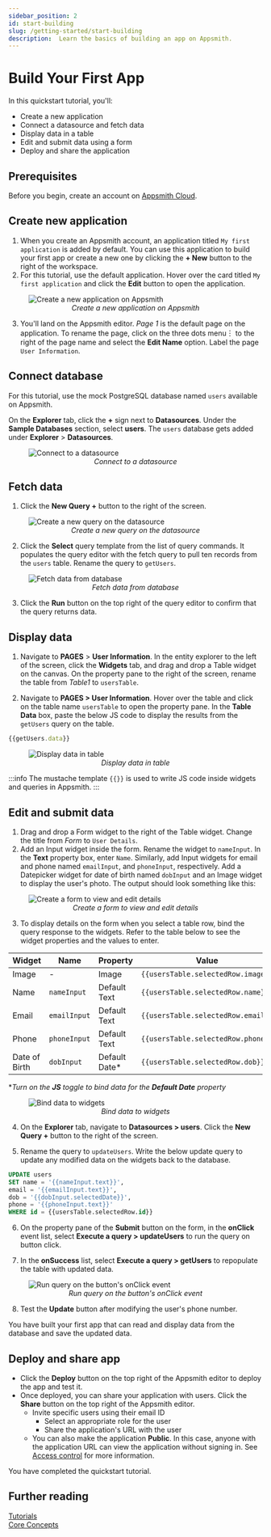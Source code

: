 ```yaml
---
sidebar_position: 2
id: start-building
slug: /getting-started/start-building
description:  Learn the basics of building an app on Appsmith.
---
```

# Build Your First App

In this quickstart tutorial, you'll:

* Create a new application
* Connect a datasource and fetch data 
* Display data in a table
* Edit and submit data using a form
* Deploy and share the application

## Prerequisites

Before you begin, create an account on [Appsmith Cloud](https://app.appsmith.com/).

## Create new application

1. When you create an Appsmith account, an application titled `My first application` is added by default. You can use this application to build your first app or create a new one by clicking the **+ New** button to the right of the workspace.
2. For this tutorial, use the default application. Hover over the card titled `My first application` and click the **Edit** button to open the application.

<figure>
  <img src="/img/create-new-app.png" style= {{width:"100%", height:"auto"}} alt="Create a new application on Appsmith"/>
  <figcaption align = "center"><i>Create a new application on Appsmith</i></figcaption>
</figure>

3. You'll land on the Appsmith editor. *Page 1* is the default page on the application. To rename the page, click on the three dots menu︙ to the right of the page name and select the **Edit Name** option. Label the page `User Information`.

## Connect database

For this tutorial, use the mock PostgreSQL database named `users` available on Appsmith.

On the **Explorer** tab, click the **+** sign next to **Datasources**. Under the **Sample Databases** section, select **users**. The `users` database gets added under **Explorer** > **Datasources**.

<figure>
  <img src="/img/Add_Datasource.png" style= {{width:"100%", height:"auto"}} alt="Connect to a datasource"/>
  <figcaption align = "center"><i>Connect to a datasource</i></figcaption>
</figure>

## Fetch data

1. Click the **New Query +** button to the right of the screen.

<figure>
  <img src="/img/create-new-query.png" style= {{width:"100%", height:"auto"}} alt="Create a new query on the datasource"/>
  <figcaption align = "center"><i>Create a new query on the datasource</i></figcaption>
</figure>

2. Click the **Select** query template from the list of query commands. It populates the query editor with the fetch query to pull ten records from the `users` table. Rename the query to `getUsers`.

<figure>
  <img src="/img/fetch-data-query.png" style= {{width:"100%", height:"auto"}} alt="Fetch data from database"/>
  <figcaption align = "center"><i>Fetch data from database</i></figcaption>
</figure>

3. Click the **Run** button on the top right of the query editor to confirm that the query returns data.

## Display data

1. Navigate to **PAGES** > **User Information**. In the entity explorer to the left of the screen, click the **Widgets** tab, and drag and drop a Table widget on the canvas. On the property pane to the right of the screen, rename the table from *Table1* to `usersTable`.

2. Navigate to **PAGES > User Information**. Hover over the table and click on the table name `usersTable` to open the property pane. In the **Table Data** box, paste the below JS code to display the results from the `getUsers` query on the table.

  ```javascript
  {{getUsers.data}}
  ```

<figure>
  <img src="/img/display-data-in-table.png" style= {{width:"100%", height:"auto"}} alt="Display data in table"/>
  <figcaption align = "center"><i>Display data in table</i></figcaption>
</figure>


:::info
The mustache template `{{}}` is used to write JS code inside widgets and queries in Appsmith.
:::

## Edit and submit data

1. Drag and drop a Form widget to the right of the Table widget. Change the title from *Form* to `User Details`.
2. Add an Input widget inside the form. Rename the widget to `nameInput`. In the **Text** property box, enter `Name`. Similarly, add Input widgets for email and phone named `emailInput`, and `phoneInput`, respectively. Add a Datepicker widget for date of birth named `dobInput` and an Image widget to display the user's photo. The output should look something like this:

<figure>
  <img src="/img/form-to-edit-details.png" style= {{width:"100%", height:"auto"}} alt="Create a form to view and edit details"/>
  <figcaption align = "center"><i>Create a form to view and edit details</i></figcaption>
</figure>

3. To display details on the form when you select a table row, bind the query response to the widgets. Refer to the table below to see the widget properties and the values to enter.

  | Widget | Name       | Property                                          | Value                              |
  | ------ | ---------- | ------------------------------------------------- | ---------------------------------- |
  | Image  | -          | Image                                             | ```{{usersTable.selectedRow.image}}``` |
  | Name   | `nameInput`  | Default Text                                      | ```{{usersTable.selectedRow.name}}```  |
  | Email  | `emailInput` | Default Text                                      | ```{{usersTable.selectedRow.email}}``` |
  | Phone  | `phoneInput` | Default Text                                      | ```{{usersTable.selectedRow.phone}}``` |
  | Date of Birth    | `dobInput`   | Default Date*                                      | ```{{usersTable.selectedRow.dob}}``` |

  \**Turn on the **JS** toggle to bind data for the **Default Date** property*

<figure>
  <img src="/img/bind-data-to-widgets.png" style= {{width:"100%", height:"auto"}} alt="Bind data to widgets"/>
  <figcaption align = "center"><i>Bind data to widgets</i></figcaption>
</figure>

4. On the **Explorer** tab, navigate to **Datasources > users**. Click the **New Query +** button to the right of the screen.

5. Rename the query to `updateUsers`. Write the below update query to update any modified data on the widgets back to the database.

  ```sql
  UPDATE users 
  SET name = '{{nameInput.text}}', 
  email = '{{emailInput.text}}', 
  dob = '{{dobInput.selectedDate}}', 
  phone = '{{phoneInput.text}}' 
  WHERE id = {{usersTable.selectedRow.id}} 
  ```

6. On the property pane of the **Submit** button on the form, in the **onClick** event list, select **Execute a query > updateUsers** to run the query on button click. 

7. In the **onSuccess** list, select **Execute a query > getUsers** to repopulate the table with updated data.

<figure>
  <img src="/img/run-query-on-click-event.png" style= {{width:"100%", height:"auto"}} alt="Run query on the button's onClick event"/>
  <figcaption align = "center"><i>Run query on the button's onClick event</i></figcaption>
</figure>

8. Test the **Update** button after modifying the user's phone number.

You have built your first app that can read and display data from the database and save the updated data.

## Deploy and share app

* Click the **Deploy** button on the top right of the Appsmith editor to deploy the app and test it.
* Once deployed, you can share your application with users. Click the **Share** button on the top right of the Appsmith editor.
  * Invite specific users using their email ID
    * Select an appropriate role for the user
    * Share the application's URL with the user
  * You can also make the application **Public**. In this case, anyone with the application URL can view the application without signing in. See [Access control](/advanced-concepts/access-control) for more information.

You have completed the quickstart tutorial.

## Further reading

[Tutorials](/learning-and-resources/tutorials)<br />
[Core Concepts](/core-concepts/connecting-to-data-sources)

